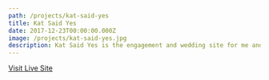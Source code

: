 ```yaml
---
path: /projects/kat-said-yes
title: Kat Said Yes
date: 2017-12-23T00:00:00.000Z
image: /projects/kat-said-yes.jpg
description: Kat Said Yes is the engagement and wedding site for me and my better half.
---
```


[Visit Live Site](http://katsaidyes.ianlamb.com/)
